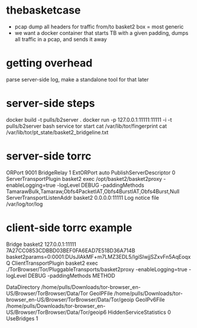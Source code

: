 # thebasketcase

- pcap dump all headers for traffic from/to basket2 box = most generic
- we want a docker container that starts TB with a given padding, dumps all traffic in a pcap, and sends it away


# getting overhead
parse server-side log, make a standalone tool for that later

# server-side steps
docker build -t pulls/b2server .
docker run -p 127.0.0.1:11111:11111 -i -t pulls/b2server bash
service tor start
cat /var/lib/tor/fingerprint
cat /var/lib/tor/pt_state/basket2_bridgeline.txt

# server-side torrc
ORPort 9001
BridgeRelay 1
ExtORPort auto
PublishServerDescriptor 0
ServerTransportPlugin basket2 exec /opt/basket2/basket2proxy -enableLogging=true -logLevel DEBUG -paddingMethods TamarawBulk,Tamaraw,Obfs4PacketIAT,Obfs4BurstIAT,Obfs4Burst,Null
ServerTransportListenAddr basket2 0.0.0.0:11111
Log notice file /var/log/tor/log

# client-side torrc example
Bridge basket2 127.0.0.1:11111 7A27CC0853CDBBD03BEF0FA6EAD7E518D36A714B basket2params=0:0001:DUsJlAkMF+m7LMZ3EDL5/IgiSlwjjSZxvFn5AqEoqxQ
ClientTransportPlugin basket2 exec ./TorBrowser/Tor/PluggableTransports/basket2proxy -enableLogging=true -logLevel DEBUG -paddingMethods METHOD

DataDirectory /home/pulls/Downloads/tor-browser_en-US/Browser/TorBrowser/Data/Tor
GeoIPFile /home/pulls/Downloads/tor-browser_en-US/Browser/TorBrowser/Data/Tor/geoip
GeoIPv6File /home/pulls/Downloads/tor-browser_en-US/Browser/TorBrowser/Data/Tor/geoip6
HiddenServiceStatistics 0
UseBridges 1
